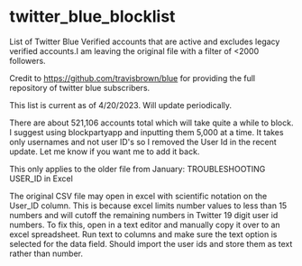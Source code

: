 # twitter_blue_blocklist
List of Twitter Blue Verified accounts that are active and excludes legacy verified accounts.I am leaving the original file with a filter of <2000 followers.

Credit to https://github.com/travisbrown/blue for providing the full repository of twitter blue subscribers. 

This list is current as of 4/20/2023. Will update periodically.

There are about 521,106 accounts total which will take quite a while to block. I suggest using blockpartyapp and inputting them 5,000 at a time. It takes only usernames and not user ID's so I removed the User Id in the recent update. Let me know if you want me to add it back. 


This only applies to the older file from January:
TROUBLESHOOTING USER_ID in Excel

The original CSV file may open in excel with scientific notation on the User_ID column. This is because excel limits number values to less than 15 numbers and will cutoff the remaining numbers in Twitter 19 digit user id numbers. To fix this, open in a text editor and manually copy it over to an excel spreadsheet. Run text to columns and make sure the text option is selected for the data field. Should import the user ids and store them as text rather than number. 
